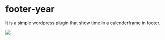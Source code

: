 # footer-year
It is a simple wordpress plugin that show time in a calenderframe in footer.
<div>
  <img src="https://file.io/NB9qSLw7p6Sj">
 </div>
